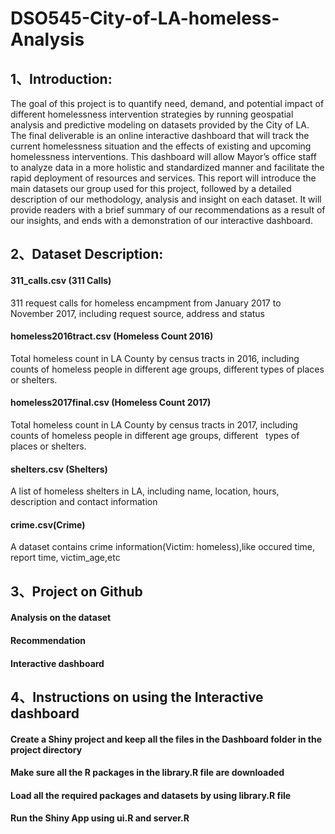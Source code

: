 # DSO545-City-of-LA-homeless-Analysis



## 1、Introduction:
The goal of this project is to quantify need, demand, and potential impact of different
homelessness intervention strategies by running geospatial analysis and predictive modeling on datasets provided by the City of LA. 
The final deliverable is an online interactive dashboard that will track the current homelessness situation and the effects of existing and upcoming homelessness interventions. This dashboard will allow Mayor’s office staff to analyze data in a more holistic and standardized manner and facilitate the rapid deployment of resources and services.
This report will introduce the main datasets our group used for this project, followed by a detailed description of our methodology, analysis and insight on each dataset. It will provide readers with a brief summary of our recommendations as a result of our insights, and ends with a demonstration of our interactive dashboard.
                       
                                                                                         
                           
## 2、Dataset Description:
#### 311_calls.csv (311 Calls)
311 request calls for homeless encampment from January 2017 to November 2017, including request source, address and status
#### homeless2016tract.csv (Homeless Count 2016)
Total homeless count in LA County by census tracts in 2016, including counts of homeless people in different age groups, different   types of places or shelters.
#### homeless2017final.csv (Homeless Count 2017)
Total homeless count in LA County by census tracts in 2017, including counts of homeless people in different age groups, different   types of places or shelters.
#### shelters.csv (Shelters)
A list of homeless shelters in LA, including name, location, hours, description and contact information
#### crime.csv(Crime)
A dataset contains crime information(Victim: homeless),like occured time, report time, victim_age,etc



## 3、Project on Github
#### Analysis on the dataset
#### Recommendation 
#### Interactive dashboard 



## 4、Instructions on using the Interactive dashboard
#### Create a Shiny project and keep all the files in the Dashboard folder in the project directory
#### Make sure all the R packages in the library.R file are downloaded
#### Load all the required packages and datasets by using library.R file
#### Run the Shiny App using ui.R and server.R

